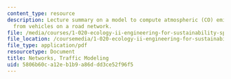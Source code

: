 ```yaml
---
content_type: resource
description: Lecture summary on a model to compute atmospheric (CO) emissions rates
  from vehicles on a road network.
file: /media/courses/1-020-ecology-ii-engineering-for-sustainability-spring-2008/5806b60ca12eb1b9a86ddd3ce52f96f5_lec6_7.pdf
file_location: /coursemedia/1-020-ecology-ii-engineering-for-sustainability-spring-2008/5806b60ca12eb1b9a86ddd3ce52f96f5_lec6_7.pdf
file_type: application/pdf
resourcetype: Document
title: Networks, Traffic Modeling
uid: 5806b60c-a12e-b1b9-a86d-dd3ce52f96f5
---
```

